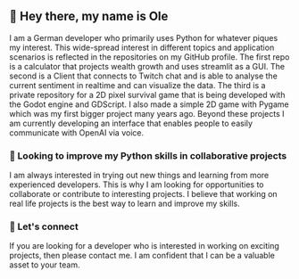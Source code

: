 ## 👋 Hey there, my name is Ole
I am a German developer who primarily uses Python for whatever piques my interest. This wide-spread interest in different topics and application scenarios is reflected in the repositories on my GitHub profile.
The first repo is a calculator that projects wealth growth and uses streamlit as a GUI. The second is a Client that connects to Twitch chat
and is able to analyse the current sentiment in realtime and can visualize the data.
The third is a private repository for a 2D pixel survival game that is being developed with the Godot engine and GDScript. I also made a simple 2D game with Pygame which was my first bigger project many years ago.
Beyond these projects I am currently developing an interface that enables people to easily communicate with OpenAI via voice. 

### 🐍 Looking to improve my Python skills in collaborative projects
I am always interested in trying out new things and learning from more experienced developers.
This is why I am looking for opportunities to collaborate or contribute to interesting projects. I believe that working on real life projects
is the best way to learn and improve my skills.

### 🔗 Let's connect 
If you are looking for a developer who is interested in working on exciting projects,
then please contact me. I am confident that I can be a valuable asset to your team.
